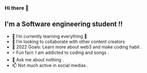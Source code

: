### Hi there 👋



## I'm a Software engineering student !!

- 🌱 I’m currently learning everything 🤣
- 👯 I’m looking to collaborate with other content creators
- 🥅 2022 Goals: Learn more about web3 and make coding habit .
- ⚡ Fun fact: I am addicted to coding and songs .
- 💬 Ask me about nothing .
- 📫 Not much active in social medias .




